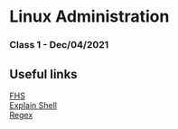 # Linux Administration
### Class 1 - Dec/04/2021 
## Useful links
[FHS](https://external-preview.redd.it/JKYkgkWMKu4FStR49umwXIwR2BV1bjhH4wM6d9fvCgk.png?auto=webp&s=1247e7df2a1c937cd598b3252d74ef7bf2b18798)<br>
[Explain Shell](https://explainshell.com)<br>
[Regex](https://tools.lymas.com.br/regexp_br.php)
